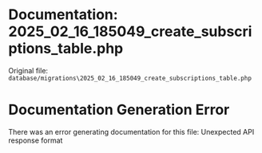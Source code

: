 # Documentation: 2025_02_16_185049_create_subscriptions_table.php

Original file: `database/migrations\2025_02_16_185049_create_subscriptions_table.php`

# Documentation Generation Error

There was an error generating documentation for this file: Unexpected API response format